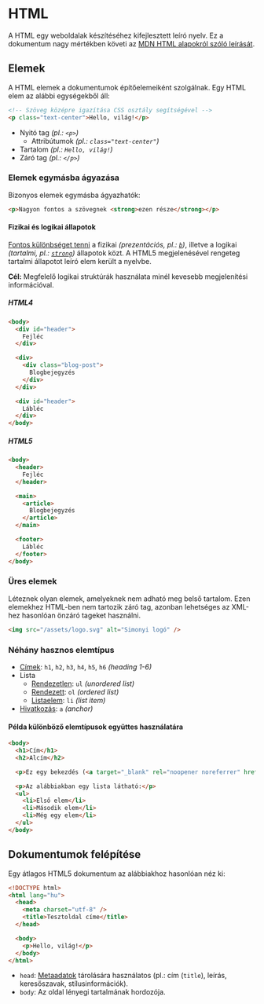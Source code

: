 # HTML

A HTML egy weboldalak készítéséhez kifejlesztett leíró nyelv. Ez a dokumentum nagy mértékben követi az [MDN HTML alapokról szóló leírását][HTML alapok].

[HTML alapok]: https://developer.mozilla.org/en-US/docs/Learn/Getting_started_with_the_web/HTML_basics

## Elemek

A HTML elemek a dokumentumok építőelemeiként szolgálnak. Egy HTML elem az alábbi egységekből áll:

```html
<!-- Szöveg középre igazítása CSS osztály segítségével -->
<p class="text-center">Hello, világ!</p>
```

- Nyitó tag _(pl.: `<p>`)_
  - Attribútumok _(pl.: `class="text-center"`)_
- Tartalom _(pl.: `Hello, világ!`)_
- Záró tag _(pl.: `</p>`)_

### Elemek egymásba ágyazása

Bizonyos elemek egymásba ágyazhatók:

```html
<p>Nagyon fontos a szövegnek <strong>ezen része</strong></p>
```

#### Fizikai és logikai állapotok

[Fontos különbséget tenni] a fizikai _(prezentációs, pl.: [`b`][])_, illetve a logikai _(tartalmi, pl.: [`strong`][])_ állapotok közt. A HTML5 megjelenésével rengeteg tartalmi állapotot leíró elem került a nyelvbe.

**Cél:** Megfelelő logikai struktúrák használata minél kevesebb megjelenítési információval.

##### HTML4

```html
<body>
  <div id="header">
    Fejléc
  </div>

  <div>
    <div class="blog-post">
      Blogbejegyzés
    </div>
  </div>

  <div id="header">
    Lábléc
  </div>
</body>
```

##### HTML5

```html
<body>
  <header>
    Fejléc
  </header>

  <main>
    <article>
      Blogbejegyzés
    </article>
  </main>

  <footer>
    Lábléc
  </footer>
</body>
```

[Fontos különbséget tenni]: https://developer.mozilla.org/en-US/docs/Web/HTML/Element/strong#Bold_vs._Strong
[`b`]: https://developer.mozilla.org/en-US/docs/Web/HTML/Element/b
[`strong`]: https://developer.mozilla.org/en-US/docs/Web/HTML/Element/strong

### Üres elemek

Léteznek olyan elemek, amelyeknek nem adható meg belső tartalom. Ezen elemekhez HTML-ben nem tartozik záró tag, azonban lehetséges az XML-hez hasonlóan önzáró tageket használni.

```html
<img src="/assets/logo.svg" alt="Simonyi logó" />
```

### Néhány hasznos elemtípus

- [Címek][]: `h1`, `h2`, `h3`, `h4`, `h5`, `h6` _(heading 1-6)_
- Lista
  - [Rendezetlen][Rendezetlen lista]: `ul` _(unordered list)_
  - [Rendezett][Rendezett lista]: `ol` _(ordered list)_
  - [Listaelem][]: `li` _(list item)_
- [Hivatkozás][]: `a` _(anchor)_

#### Példa különböző elemtípusok együttes használatára

```html
<body>
  <h1>Cím</h1>
  <h2>Alcím</h2>

  <p>Ez egy bekezdés (<a target="_blank" rel="noopener noreferrer" href="https://developer.mozilla.org/en-US/docs/Web/HTML/Element/p">p, avagy paragraph</a>).</p>

  <p>Az alábbiakban egy lista látható:</p>
  <ul>
    <li>Első elem</li>
    <li>Második elem</li>
    <li>Még egy elem</li>
  </ul>
</body>
```

[Címek]: https://developer.mozilla.org/en-US/docs/Web/HTML/Element/Heading_Elements
[Rendezetlen lista]: https://developer.mozilla.org/en-US/docs/Web/HTML/Element/ul
[Rendezett lista]: https://developer.mozilla.org/en-US/docs/Web/HTML/Element/ol
[Listaelem]: https://developer.mozilla.org/en-US/docs/Web/HTML/Element/li
[Hivatkozás]: https://developer.mozilla.org/en-US/docs/Web/HTML/Element/a

## Dokumentumok felépítése

Egy átlagos HTML5 dokumentum az alábbiakhoz hasonlóan néz ki:

```html
<!DOCTYPE html>
<html lang="hu">
  <head>
    <meta charset="utf-8" />
    <title>Tesztoldal címe</title>
  </head>

  <body>
    <p>Hello, világ!</p>
  </body>
</html>
```

- `head`: [Metaadatok][] tárolására használatos (pl.: cím (`title`), leírás, keresőszavak, stílusinformációk).
- `body`: Az oldal lényegi tartalmának hordozója.

[Metaadatok]: https://developer.mozilla.org/en-US/docs/Learn/HTML/Introduction_to_HTML/The_head_metadata_in_HTML
